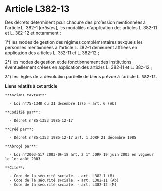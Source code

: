 # Article L382-13

Des décrets déterminent pour chacune des profession mentionnées à l'article L. 382-1 [*artistes*], les modalités
d'application des articles L. 382-11 et L. 382-12 et notamment : 

1°) les modes de gestion des régimes complémentaires auxquels les personnes mentionnées à l'article L. 382-1 demeurent
affiliées en application des articles L. 382-11 et L. 382-12 ; 

2°) les modes de gestion et de fonctionnement des institutions éventuellement créées en application des articles L. 382-11 et
L. 382-12 ; 

3°) les règles de la dévolution partielle de biens prévue à l'article L. 382-12.

**Liens relatifs à cet article**

	**Anciens textes**:

	  - Loi n°75-1348 du 31 décembre 1975 - art. 6 (Ab)

	**Codifié par**:

	  - Décret n°85-1353 1985-12-17

	**Créé par**:

	  - Décret n°85-1353 1985-12-17 art. 1 JORF 21 décembre 1985

	**Abrogé par**:

	  - Loi n°2003-517 2003-06-18 art. 2 1° JORF 19 juin 2003 en vigueur le 1er août 2003

	**Cite**:

	  - Code de la sécurité sociale. - art. L382-1 (M)
	  - Code de la sécurité sociale. - art. L382-11 (Ab)
	  - Code de la sécurité sociale. - art. L382-12 (M)
